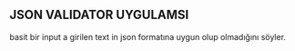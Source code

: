 ## JSON VALIDATOR UYGULAMSI
basit bir input a girilen text in json formatına uygun olup olmadığını söyler.